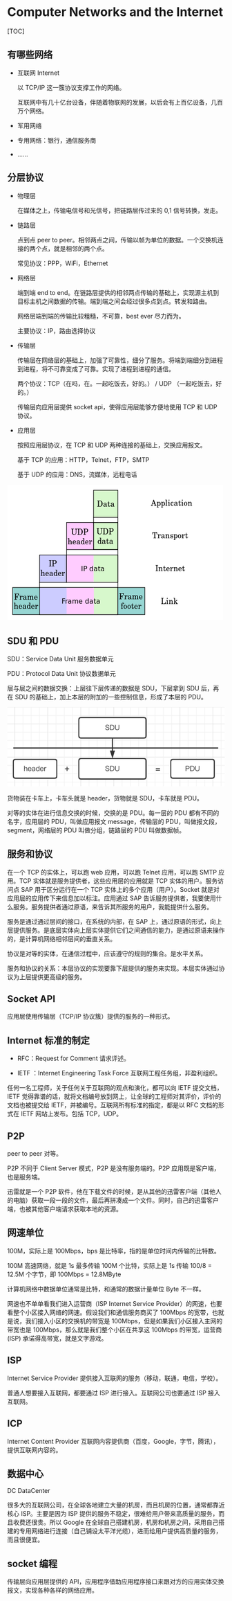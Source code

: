 # Computer Networks and the Internet

[TOC]

## 有哪些网络

* 互联网 Internet

  以 TCP/IP 这一簇协议支撑工作的网络。

  互联网中有几十亿台设备，伴随着物联网的发展，以后会有上百亿设备，几百万个网络。

* 军用网络

* 专用网络：银行，通信服务商

* ……



## 分层协议

* 物理层

  在媒体之上，传输电信号和光信号，把链路层传过来的 0,1 信号转换，发走。

* 链路层

  点到点 peer to peer。相邻两点之间，传输以帧为单位的数据。一个交换机连接的两个点，就是相邻的两个点。

  常见协议：PPP，WiFi，Ethernet

* 网络层

  端到端 end to end。在链路层提供的相邻两点传输的基础上，实现源主机到目标主机之间数据的传输。端到端之间会经过很多点到点。转发和路由。

  网络层端到端的传输比较粗糙，不可靠，best ever 尽力而为。

  主要协议：IP，路由选择协议

* 传输层

  传输层在网络层的基础上，加强了可靠性，细分了服务。将端到端细分到进程到进程，将不可靠变成了可靠。实现了进程到进程的通信。

  两个协议：TCP（在吗，在。一起吃饭去，好的。） / UDP （一起吃饭去，好的。）

  传输层向应用层提供 socket api，使得应用层能够方便地使用 TCP 和 UDP 协议。

* 应用层

  按照应用层协议，在 TCP 和 UDP 两种连接的基础上，交换应用报文。

  基于 TCP 的应用：HTTP，Telnet，FTP，SMTP
  
  基于 UDP 的应用：DNS，流媒体，远程电话



![enter image description here](assets/kOrOP.png)



## SDU 和 PDU

SDU：Service Data Unit 服务数据单元

PDU：Protocol Data Unit 协议数据单元

层与层之间的数据交换：上层往下层传递的数据是 SDU，下层拿到 SDU 后，再在 SDU 的基础上，加上本层的附加的一些控制信息，形成了本层的 PDU。



![image-20220423221438987](assets/image-20220423221438987.png)

货物装在卡车上，卡车头就是 header，货物就是 SDU，卡车就是 PDU。

对等的实体在进行信息交换的时候，交换的是 PDU。每一层的 PDU 都有不同的名字，应用层的 PDU，叫做应用报文 message，传输层的 PDU，叫做报文段，segment，网络层的 PDU 叫做分组，链路层的 PDU 叫做数据帧。 



## 服务和协议

在一个 TCP 的实体上，可以跑 web 应用，可以跑 Telnet 应用，可以跑 SMTP 应用。TCP 实体就是服务提供者，这些应用层的应用就是 TCP 实体的用户。服务访问点 SAP 用于区分运行在一个 TCP 实体上的多个应用（用户）。Socket 就是对应用层的应用传下来信息加以标注。应用通过 SAP 告诉服务提供者，我要使用什么服务。服务提供者通过原语，来告诉其所服务的用户，我能提供什么服务。

服务是通过通过层间的接口，在系统的内部，在 SAP 上，通过原语的形式，向上层提供服务。是底层实体向上层实体提供它们之间通信的能力，是通过原语来操作的，是计算机网络相邻层间的垂直关系。

协议是对等的实体，在通信过程中，应该遵守的规则的集合。是水平关系。



服务和协议的关系：本层协议的实现要靠下层提供的服务来实现。本层实体通过协议为上层提供更高级的服务。



## Socket API

应用层使用传输层（TCP/IP 协议簇）提供的服务的一种形式。



## Internet 标准的制定

* RFC：Request for Comment 请求评述。

* IETF ：Internet Engineering Task Force 互联网工程任务组，非盈利组织。


任何一名工程师，关于任何关于互联网的观点和演化，都可以向 IETF 提交文档，IETF 觉得靠谱的话，就将文档编号放到网上，让全球的工程师对其评价，评价的文档也被提交给 IETF，并被编号。互联网所有标准的指定，都是以 RFC 文档的形式在 IETF 网站上发布。包括 TCP，UDP。



## P2P

peer to peer 对等。

P2P 不同于 Client Server 模式，P2P 是没有服务端的。P2P 应用既是客户端，也是服务端。

迅雷就是一个 P2P 软件，他在下载文件的时候，是从其他的迅雷客户端（其他人的电脑）获取一段一段的文件，最后再拼凑成一个文件。同时，自己的迅雷客户端，也被其他客户端请求获取本地的资源。



## 网速单位

100M，实际上是 100Mbps，bps 是比特率，指的是单位时间内传输的比特数。

100M 高速网络，就是 1s 最多传输 100M 个比特，实际上是 1s 传输 100/8 = 12.5M 个字节，即 100Mbps = 12.8MByte 

计算机网络中数据单位通常是比特，和通常的数据计量单位 Byte 不一样。



网速也不单单看我们进入运营商（ISP Internet Service Provider）的网速，也要看整个小区接入网络的网速。假设我们和通信服务商买了 100Mbps 的宽带，也就是说，我们接入小区的交换机的带宽是 100Mbps，但是如果我们小区接入主网的带宽也是 100Mbps，那么就是我们整个小区在共享这 100Mbps 的带宽，运营商 (ISP) 承诺得高带宽，就是文字游戏。



## ISP

Internet Service Provider 提供接入互联网的服务（移动，联通，电信，学校）。

普通人想要接入互联网，都要通过 ISP 进行接入。互联网公司也要通过 ISP 接入互联网。



## ICP

Internet Content Provider 互联网内容提供商（百度，Google，字节，腾讯），提供互联网内容的。



## 数据中心

DC DataCenter

很多大的互联网公司，在全球各地建立大量的机房，而且机房的位置，通常都靠近核心 ISP。主要是因为 ISP 提供的服务不稳定，很难给用户带来高质量的服务，而且收费还很贵。所以 Google 在全球自己搭建机房，机房和机房之间，采用自己搭建的专用网络进行连接（自己铺设太平洋光缆），进而给用户提供高质量的服务，而且很便宜。



## socket 编程

传输层向应用层提供的 API，应用程序借助应用程序接口来跟对方的应用实体交换报文，实现各种各样的网络应用。
